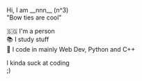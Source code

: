 Hi, I am \_\_nnn\_\_ (n^3)  
"Bow ties are cool"  

🇸🇬 I'm a person  
📚 I study stuff  
💾 I code in mainly Web Dev, Python and C++

I kinda suck at coding  
;)
